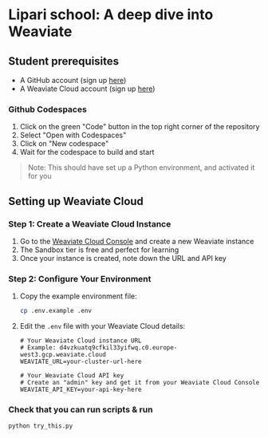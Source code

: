 # Lipari school: A deep dive into Weaviate

## Student prerequisites

- A GitHub account (sign up [here](https://github.com/signup))
- A Weaviate Cloud account (sign up [here](https://console.weaviate.cloud/))

### Github Codespaces

1. Click on the green "Code" button in the top right corner of the repository
2. Select "Open with Codespaces"
3. Click on "New codespace"
4. Wait for the codespace to build and start

> Note: This should have set up a Python environment, and activated it for you

## Setting up Weaviate Cloud

### Step 1: Create a Weaviate Cloud Instance

1. Go to the [Weaviate Cloud Console](https://console.weaviate.cloud/) and create a new Weaviate instance
2. The Sandbox tier is free and perfect for learning
3. Once your instance is created, note down the URL and API key

### Step 2: Configure Your Environment

1. Copy the example environment file:
   ```bash
   cp .env.example .env
   ```

2. Edit the `.env` file with your Weaviate Cloud details:
   ```env
   # Your Weaviate Cloud instance URL
   # Example: d4vzkuatq9cfkil33yifwq.c0.europe-west3.gcp.weaviate.cloud
   WEAVIATE_URL=your-cluster-url-here

   # Your Weaviate Cloud API key
   # Create an "admin" key and get it from your Weaviate Cloud Console
   WEAVIATE_API_KEY=your-api-key-here
   ```

### Check that you can run scripts & run

```shell
python try_this.py
```
